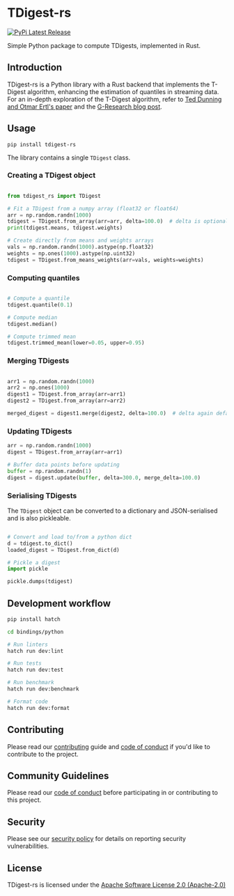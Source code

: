 # TDigest-rs

<a href="https://pypi.org/project/tdigest-rs/">
  <img src="https://img.shields.io/pypi/v/tdigest-rs.svg" alt="PyPi Latest Release"/>
</a>

Simple Python package to compute TDigests, implemented in Rust.

## Introduction

TDigest-rs is a Python library with a Rust backend that implements the T-Digest algorithm, enhancing the estimation of quantiles in streaming data. For an in-depth exploration of the T-Digest algorithm, refer to [Ted Dunning and Otmar Ertl's paper](https://arxiv.org/abs/1902.04023) and the [G-Research blog post](https://www.gresearch.com/blog/article/approximate-percentiles-with-t-digests/).


## Usage

```shell
pip install tdigest-rs
```

The library contains a single ``TDigest`` class.

### Creating a TDigest object

```python

from tdigest_rs import TDigest

# Fit a TDigest from a numpy array (float32 or float64)
arr = np.random.randn(1000)
tdigest = TDigest.from_array(arr=arr, delta=100.0)  # delta is optional and defaults to 300.0
print(tdigest.means, tdigest.weights)

# Create directly from means and weights arrays
vals = np.random.randn(1000).astype(np.float32)
weights = np.ones(1000).astype(np.uint32)
tdigest = TDigest.from_means_weights(arr=vals, weights=weights)
```

### Computing quantiles

```python

# Compute a quantile
tdigest.quantile(0.1)

# Compute median
tdigest.median()

# Compute trimmed mean
tdigest.trimmed_mean(lower=0.05, upper=0.95)
```

### Merging TDigests

```python

arr1 = np.random.randn(1000)
arr2 = np.ones(1000)
digest1 = TDigest.from_array(arr=arr1)
digest2 = TDigest.from_array(arr=arr2)

merged_digest = digest1.merge(digest2, delta=100.0)  # delta again defaults to 300.0
```

### Updating TDigests

```python
arr = np.random.randn(1000)
digest = TDigest.from_array(arr=arr1)

# Buffer data points before updating
buffer = np.random.randn(1)
digest = digest.update(buffer, delta=300.0, merge_delta=100.0)
```

### Serialising TDigests

The ``TDigest`` object can be converted to a dictionary and JSON-serialised and is also pickleable.

```python

# Convert and load to/from a python dict
d = tdigest.to_dict()
loaded_digest = TDigest.from_dict(d)

# Pickle a digest
import pickle

pickle.dumps(tdigest)
```


## Development workflow

```bash
pip install hatch

cd bindings/python

# Run linters
hatch run dev:lint

# Run tests
hatch run dev:test

# Run benchmark
hatch run dev:benchmark

# Format code
hatch run dev:format
```

## Contributing

Please read our [contributing](https://github.com/G-Research/tdigest-rs/blob/main/CONTRIBUTING.md) guide and [code of conduct](https://github.com/G-Research/tdigest-rs/blob/main/CODE_OF_CONDUCT.md) if you'd like to contribute to the project.

## Community Guidelines

Please read our [code of conduct](https://github.com/G-Research/tdigest-rs/blob/main/CODE_OF_CONDUCT.md) before participating in or contributing to this project.

## Security

Please see our [security policy](https://github.com/G-Research/tdigest-rs/blob/main/SECURITY.md) for details on reporting security vulnerabilities.

## License

TDigest-rs is licensed under the [Apache Software License 2.0 (Apache-2.0)](https://github.com/G-Research/tdigest-rs/blob/main/LICENSE)
